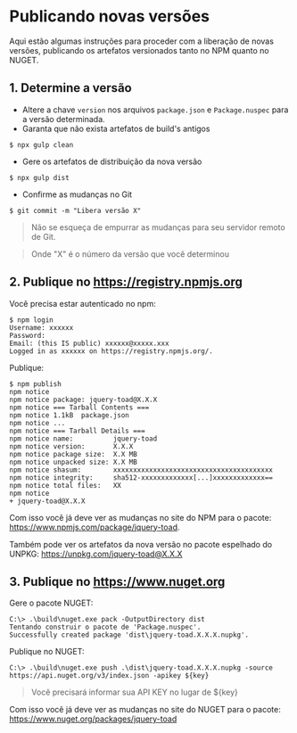 Publicando novas versões
========================

Aqui estão algumas instruções para proceder com a liberação de novas versões, publicando os artefatos versionados tanto no NPM quanto no NUGET.

## 1. Determine a versão

* Altere a chave `version` nos arquivos `package.json` e `Package.nuspec` para a versão determinada.
* Garanta que não exista artefatos de build's antigos
```console
$ npx gulp clean
```

* Gere os artefatos de distribuição da nova versão
```console
$ npx gulp dist
```

* Confirme as mudanças no Git

```console
$ git commit -m "Libera versão X"
```

> Não se esqueça de empurrar as mudanças para seu servidor remoto de Git.

> Onde "X" é o número da versão que você determinou

## 2. Publique no https://registry.npmjs.org

Você precisa estar autenticado no npm:
```console
$ npm login
Username: xxxxxx
Password:
Email: (this IS public) xxxxxx@xxxxx.xxx
Logged in as xxxxxx on https://registry.npmjs.org/.
```

Publique:
```console
$ npm publish
npm notice
npm notice package: jquery-toad@X.X.X
npm notice === Tarball Contents ===
npm notice 1.1kB  package.json
npm notice ...
npm notice === Tarball Details ===
npm notice name:          jquery-toad
npm notice version:       X.X.X
npm notice package size:  X.X MB
npm notice unpacked size: X.X MB
npm notice shasum:        xxxxxxxxxxxxxxxxxxxxxxxxxxxxxxxxxxxxxxxx
npm notice integrity:     sha512-xxxxxxxxxxxxx[...]xxxxxxxxxxxxx==
npm notice total files:   XX
npm notice
+ jquery-toad@X.X.X
```

Com isso você já deve ver as mudanças no site do NPM para o pacote:
https://www.npmjs.com/package/jquery-toad.

Também pode ver os artefatos da nova versão no pacote espelhado do UNPKG:
https://unpkg.com/jquery-toad@X.X.X

## 3. Publique no https://www.nuget.org

Gere o pacote NUGET:
```console
C:\> .\build\nuget.exe pack -OutputDirectory dist
Tentando construir o pacote de 'Package.nuspec'.
Successfully created package 'dist\jquery-toad.X.X.X.nupkg'.
```

Publique no NUGET:
```console
C:\> .\build\nuget.exe push .\dist\jquery-toad.X.X.X.nupkg -source https://api.nuget.org/v3/index.json -apikey ${key}
```
> Você precisará informar sua API KEY no lugar de ${key}

Com isso você já deve ver as mudanças no site do NUGET para o pacote:
https://www.nuget.org/packages/jquery-toad
